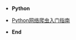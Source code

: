 <!-- /coding/_sidebar.md -->

-   **Python**
  - [Python网络爬虫入门指南](/python/python-web-crawler-guide)

-   **End**